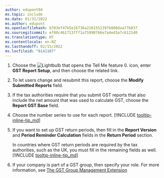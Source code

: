 ```yaml
---
author: edupont04
ms.topic: include
ms.date: 01/31/2022
ms.author: edupont
ms.openlocfilehash: b703ef47b5e16736a2161551397b808daa77b037
ms.sourcegitcommit: ef80c461713fff1a75998766e7a4ed3a7c6121d0
ms.translationtype: HT
ms.contentlocale: en-NZ
ms.lasthandoff: 02/15/2022
ms.locfileid: "8141167"
---
```

1. Choose the ![Lightbulb that opens the Tell Me feature 0.](../media/ui-search/search_small.png "Tell me what you want to do") icon, enter **GST Report Setup**, and then choose the related link.  
2. To let users change and resubmit this report, choose the **Modify Submitted Reports** field.  
3. If the tax authorities require that you submit GST reports that also include the net amount that was used to calculate GST, choose the **Report GST Base** field.  
4. Choose the number series to use for each report. [!INCLUDE [tooltip-inline-tip_md](tooltip-inline-tip_md.md)]  
5. If you want to set up GST return periods, then fill in the **Report Version** and **Period Reminder Calculation** fields in the **Return Period** section.  

    In countries where GST return periods are required by the tax authorities, such as the UK, you must fill in the remaining fields as well. [!INCLUDE [tooltip-inline-tip_md](tooltip-inline-tip_md.md)]  
6. If your company is part of a GST group, then specify your role. For more information, see [The GST Group Management Extension](../ui-extensions-vat-group.md)  
